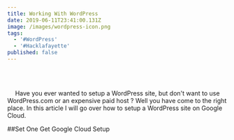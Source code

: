 ```yaml
---
title: Working With WordPress
date: 2019-06-11T23:41:00.131Z
image: /images/wordpress-icon.png
tags:
  - '#WordPress'
  - '#Hacklafayette'
published: false
---
```

<br>
<br>

&emsp; Have you ever wanted to setup a WordPress site, but don't want to use WordPress.com or an expensive paid host ? Well you have come to the right place. In this article I will go over how to setup a WordPress site on Google Cloud. <br>

##Set One Get Google Cloud Setup
<br>
